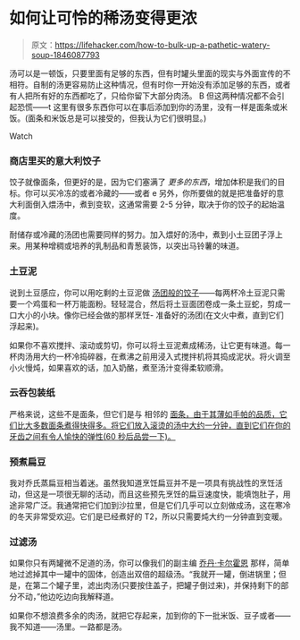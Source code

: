 # 如何让可怜的稀汤变得更浓

> 原文：<https://lifehacker.com/how-to-bulk-up-a-pathetic-watery-soup-1846087793>

汤可以是一顿饭，只要里面有足够的东西，但有时罐头里面的现实与外面宣传的不相符。自制的汤更容易防止这种情况，但有时你一开始没有添加足够的东西，或者有人把所有好的东西都吃了，只给你留下大部分肉汤。 B 但这两种情况都不会引起恐慌——t 这里有很多东西你可以在事后添加到你的汤里，没有一样是面条或米饭。(面条和米饭总是可以接受的，但我认为它们很明显。)

Watch



### 商店里买的意大利饺子

饺子就像面条，但更好的是，因为它们塞满了 *更多的东西*，增加体积是我们的目标。你可以买冷冻的或者冷藏的——或者 e 另外，你所要做的就是把准备好的意大利面倒入煨汤中，煮到变软，这通常需要 2-5 分钟，取决于你的饺子的起始温度。

耐储存或冷藏的汤团也需要同样的努力。加入煨好的汤中，煮到小土豆团子浮上来。用某种增稠或培养的乳制品和青葱装饰，以突出马铃薯的味道。

### 土豆泥

说到土豆感应，你可以用吃剩的土豆泥做 [汤团般的饺子](https://lifehacker.com/make-quick-and-easy-gnocchi-with-leftover-mashed-potato-1845741158)——每两杯冷土豆泥只需要一个鸡蛋和一杯万能面粉。轻轻混合，然后将土豆面团卷成一条土豆蛇，剪成一口大小的小块。像你已经会做的那样烹饪- 准备好的汤团(在文火中煮，直到它们浮起来)。

如果你不喜欢搅拌、滚动或剪切，你可以将土豆泥煮成稀汤，让它更有味道。每一杯肉汤用大约一杯冷捣碎器，在煮沸之前用浸入式搅拌机将其捣成泥状。将火调至小火慢炖，如果喜欢的话，加入奶酪，煮至汤汁变得柔软顺滑。

### 云吞包装纸

严格来说，这些不是面条，但它们是与 相邻的 [面条，由于其薄如手帕的品质，它们比大多数面条煮得快得多。将它们放入滚烫的汤中大约一分钟，直到它们在你的牙齿之间有令人愉快的弹性(60 秒后品尝一下)。](https://lifehacker.com/wonton-wrappers-make-excellent-noodles-1844929887)

### 预煮扁豆

我对乔氏蒸扁豆相当着迷。虽然我知道烹饪扁豆并不是一项具有挑战性的烹饪活动，但这是一项很无聊的活动，而且这些预先烹饪的扁豆速度快，能填饱肚子，用途非常广泛。我通常把它们加到沙拉里，但是它们几乎可以立刻做成汤，这在寒冷的冬天非常受欢迎。它们是已经煮好的 T2，所以只需要炖大约一分钟直到变暖。

### 过滤汤

如果你只有两罐微不足道的汤，你可以像我们的副主编 [乔丹·卡尔霍恩](https://lifehacker.com/author/jcalhoun) 那样，简单地过滤掉其中一罐中的固体，创造出双倍的超级汤。“我就开一罐，倒进锅里；但是，在第二个罐子里，滤出肉汤(只要按住盖子，把罐子倒过来)，并保持剩下的部分不动，”他边吃边向我解释道。

如果你不想浪费多余的肉汤，就把它存起来，加到你的下一批米饭、豆子或者——我不知道——汤里。一路都是汤。